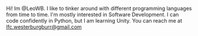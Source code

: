 Hi!
Im @LeoWB.
I like to tinker around with different programming languages from time to time.
I'm mostly interested in Software Development.
I can code confidently in Python, but I am learning Unity.
You can reach me at lfc.westerburgburr@gmail.com
<!---
LeoWB/LeoWB is a ✨ special ✨ repository because its `README.md` (this file) appears on your GitHub profile.
You can click the Preview link to take a look at your changes.
--->
